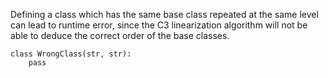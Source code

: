 Defining a class which has the same base class repeated at the same level
can lead to runtime error, since the C3 linearization algorithm will not
be able to deduce the correct order of the base classes.

    class WrongClass(str, str):
        pass